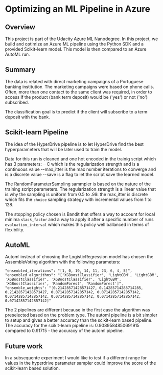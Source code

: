 # Optimizing an ML Pipeline in Azure

## Overview
This project is part of the Udacity Azure ML Nanodegree.
In this project, we build and optimize an Azure ML pipeline using the Python SDK and a provided Scikit-learn model.
This model is then compared to an Azure AutoML run.

## Summary

The data is related with direct marketing campaigns of a Portuguese banking institution. The marketing campaigns were based on phone calls. Often, more than one contact to the same client was required, in order to access if the product (bank term deposit) would be ('yes') or not ('no') subscribed.

The classification goal is to predict if the client will subscribe to a term deposit with the bank.

## Scikit-learn Pipeline

The idea of the HyperDrive pipeline is to let HyperDrive find the best hyperparameters that will be later used to train the model.

Data for this run is cleaned and one hot encoded in the trainig script which has 3 parameters:
--C which is the regularization strength and is a continuous value
--max_itter is the max number iterations to converge and is a discrete value
--save is a flag to let the script save the learned model.

The RandomParameterSampling sammpler is based on the nature of the training script parameters. 
The regularization strength is a linear value that is why the sampling is uniform from 0.5 to .99.
the max_itter is discrete which fits the `choice` sampling strategy with incremental values from 1 to 128.

The stopping policy chosen is Bandit that offers a way to account for local minima `slack_factor` and a way to apply it after a specific number of runs `evaluation_interval` which makes this policy well ballanced in terms of flexibility.

## AutoML

Automl instead of choosing the LogisticRegression model has chosen the AssembleVoting algorithm with the following parameters: 

`"ensembled_iterations": "[1, 0, 19, 14, 11, 23, 6, 4, 5]",
"ensembled_algorithms": "['XGBoostClassifier', 'LightGBM', 'LightGBM', 'XGBoostClassifier', 'XGBoostClassifier', 'LightGBM', 'XGBoostClassifier', 'RandomForest', 'RandomForest']",
"ensemble_weights": "[0.21428571428571427, 0.14285714285714285, 0.21428571428571427, 0.07142857142857142, 0.07142857142857142, 0.07142857142857142, 0.07142857142857142, 0.07142857142857142, 0.07142857142857142]"`

The 2 pipelines are different because in the first case the algorithm was preselected based on the problem type. The automl pipeline is a bit simpler to setup and gives a better accuracy than the scikit-learn based pipeline. The accuracy for the scikit-learn pipeline is: 0.9089584850691915 compared to 0.91715 - the accuracy of the automl pipeline.

## Future work
In a subsequente experiment I would like to test if a different range for values in the hyperdrive parameter sampler could improve the score of the scikit-learn based solution.
